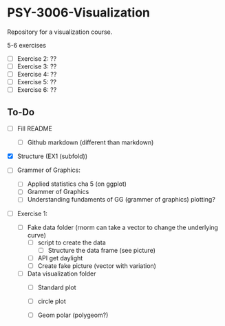 # PSY-3006-Visualization
Repository for a visualization course.




5-6 exercises
- [ ] Exercise 2: ??
- [ ] Exercise 3: ??
- [ ] Exercise 4: ??
- [ ] Exercise 5: ??
- [ ] Exercise 6: ??

## To-Do 
- [ ] Fill README 
  - [ ] Github markdown (different than markdown)
- [x] Structure (EX1 (subfold))

- [ ] Grammer of Graphics:
  - [ ] Applied statistics cha 5 (on ggplot)
  - [ ] Grammer of Graphics
  - [ ] Understanding fundaments of GG (grammer of graphics) plotting? 
  
- [ ] Exercise 1: 
  - [ ] Fake data folder (rnorm can take a vector to change the underlying curve)
    - [ ] script to create the data 
      - [ ] Structure the data frame (see picture)
    - [ ] API get daylight
    - [ ] Create fake picture (vector with variation)
  - [ ] Data visualization folder
    - [ ] Standard plot
    - [ ] circle plot 
    - [ ] Geom polar (polygeom?)

